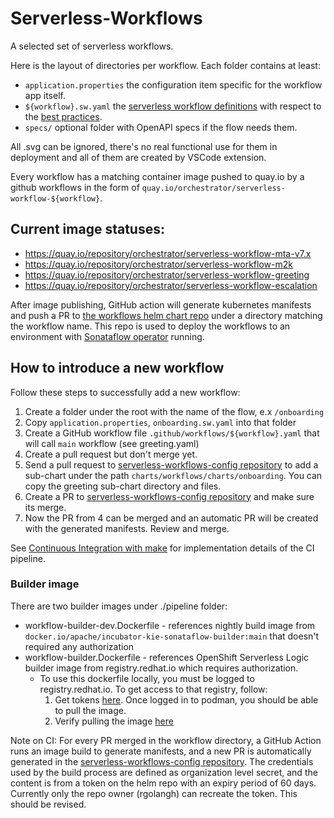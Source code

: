 # Serverless-Workflows

A selected set of serverless workflows.

Here is the layout of directories per workflow. Each folder contains at least:

- `application.properties` the configuration item specific for the workflow app itself.
- `${workflow}.sw.yaml` the [serverless workflow definitions][1] with respect to the [best practices][4].
- `specs/` optional folder with OpenAPI specs if the flow needs them.

All .svg can be ignored, there's no real functional use for them in deployment
and all of them are created by VSCode extension.

Every workflow has a matching container image pushed to quay.io by a github workflows
in the form of `quay.io/orchestrator/serverless-workflow-${workflow}`.

## Current image statuses:

- https://quay.io/repository/orchestrator/serverless-workflow-mta-v7.x
- https://quay.io/repository/orchestrator/serverless-workflow-m2k
- https://quay.io/repository/orchestrator/serverless-workflow-greeting
- https://quay.io/repository/orchestrator/serverless-workflow-escalation

After image publishing, GitHub action will generate kubernetes manifests and push a PR to [the workflows helm chart repo][3]
under a directory matching the workflow name. This repo is used to deploy the workflows to an environment
with [Sonataflow operator][2] running.

## How to introduce a new workflow

Follow these steps to successfully add a new workflow:

1. Create a folder under the root with the name of the flow, e.x `/onboarding`
2. Copy `application.properties`, `onboarding.sw.yaml` into that folder
3. Create a GitHub workflow file `.github/workflows/${workflow}.yaml` that will call `main` workflow (see greeting.yaml)
4. Create a pull request but don't merge yet.
5. Send a pull request to [serverless-workflows-config repository][3] to add a sub-chart
   under the path `charts/workflows/charts/onboarding`. You can copy the greeting sub-chart directory and files.
6. Create a PR to [serverless-workflows-config repository][3] and make sure its merge.
7. Now the PR from 4 can be merged and an automatic PR will be created with the generated manifests. Review and merge.

See [Continuous Integration with make](https://github.com/parodos-dev/serverless-workflows/blob/main/make.md) for implementation details of the CI pipeline.

### Builder image

There are two builder images under ./pipeline folder:

- workflow-builder-dev.Dockerfile - references nightly build image from `docker.io/apache/incubator-kie-sonataflow-builder:main` that doesn't required any authorization
- workflow-builder.Dockerfile - references OpenShift Serverless Logic builder image from registry.redhat.io which requires authorization.
  - To use this dockerfile locally, you must be logged to registry.redhat.io. To get access to that registry, follow:
    1. Get tokens [here](https://access.redhat.com/terms-based-registry/accounts). Once logged in to podman, you should be able to pull the image.
    2. Verify pulling the image [here](https://catalog.redhat.com/software/containers/openshift-serverless-1-tech-preview/logic-swf-builder-rhel8/6483079349c48023fc262858?architecture=amd64&image=65e1a56104e00058ecdd52eb&container-tabs=gti)

Note on CI:
For every PR merged in the workflow directory, a GitHub Action runs an image build to generate manifests, and a new PR is automatically generated in the [serverless-workflows-config repository][3]. The credentials used by the build process are defined as organization level secret, and the content is from a token on the helm repo with an expiry period of 60 days. Currently only the repo owner (rgolangh) can recreate the token. This should be revised.

[1]: https://github.com/serverlessworkflow/specification/tree/main?tab=readme-ov-file#documentation
[2]: https://github.com/apache/incubator-kie-kogito-serverless-operator/
[3]: https://github.com/parodos-dev/serverless-workflows-config
[4]: https://github.com/parodos-dev/serverless-workflows/blob/main/best-practices.md

